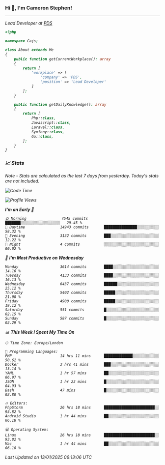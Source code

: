 ### Hi 👋, I'm Cameron Stephen!
<hr>
<p><em>Lead Developer at <a href="https://prindatasolutions.co.uk">PDS</a></p>


```php
<?php

namespace Cajs;

class About extends Me
{
    public function getCurrentWorkplace(): array
    {
        return [
            'workplace' => [
                'company' => 'PDS',
                'position' => 'Lead Developer'
            ]
        ];
    }

    public function getDailyKnowledge(): array
    {
        return [
            Php::class,
            Javascript::class,
            Laravel::class,
            Symfony::class,
            Go::class,
        ];
    }
}
```

### 📈 Stats
<p><em>Note - Stats are calculated as the last 7 days from yesterday. Today's stats are not included.</em></p>


<!--START_SECTION:waka-->
![Code Time](http://img.shields.io/badge/Code%20Time-4%2C184%20hrs%2027%20mins-blue)

![Profile Views](http://img.shields.io/badge/Profile%20Views-0-blue)

**I'm an Early 🐤** 

```text
🌞 Morning                7545 commits        ███████░░░░░░░░░░░░░░░░░░   29.45 % 
🌆 Daytime                14943 commits       ███████████████░░░░░░░░░░   58.32 % 
🌃 Evening                3132 commits        ███░░░░░░░░░░░░░░░░░░░░░░   12.22 % 
🌙 Night                  4 commits           ░░░░░░░░░░░░░░░░░░░░░░░░░   00.02 % 
```
📅 **I'm Most Productive on Wednesday** 

```text
Monday                   3614 commits        ████░░░░░░░░░░░░░░░░░░░░░   14.10 % 
Tuesday                  4133 commits        ████░░░░░░░░░░░░░░░░░░░░░   16.13 % 
Wednesday                6437 commits        ██████░░░░░░░░░░░░░░░░░░░   25.12 % 
Thursday                 5402 commits        █████░░░░░░░░░░░░░░░░░░░░   21.08 % 
Friday                   4900 commits        █████░░░░░░░░░░░░░░░░░░░░   19.12 % 
Saturday                 551 commits         █░░░░░░░░░░░░░░░░░░░░░░░░   02.15 % 
Sunday                   587 commits         █░░░░░░░░░░░░░░░░░░░░░░░░   02.29 % 
```


📊 **This Week I Spent My Time On** 

```text
🕑︎ Time Zone: Europe/London

💬 Programming Languages: 
PHP                      14 hrs 11 mins      █████████████░░░░░░░░░░░░   50.62 % 
Docker                   3 hrs 41 mins       ███░░░░░░░░░░░░░░░░░░░░░░   13.14 % 
YAML                     1 hr 57 mins        ██░░░░░░░░░░░░░░░░░░░░░░░   06.97 % 
JSON                     1 hr 23 mins        █░░░░░░░░░░░░░░░░░░░░░░░░   04.93 % 
Bash                     47 mins             █░░░░░░░░░░░░░░░░░░░░░░░░   02.80 % 

🔥 Editors: 
PhpStorm                 26 hrs 18 mins      ███████████████████████░░   93.82 % 
Android Studio           1 hr 44 mins        ██░░░░░░░░░░░░░░░░░░░░░░░   06.18 % 

💻 Operating System: 
Linux                    26 hrs 18 mins      ███████████████████████░░   93.82 % 
Mac                      1 hr 44 mins        ██░░░░░░░░░░░░░░░░░░░░░░░   06.18 % 
```


 Last Updated on 13/01/2025 06:13:06 UTC
<!--END_SECTION:waka-->
